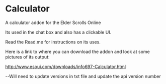 # Calculator
A calculator addon for the Elder Scrolls Online


Its used in the chat box and also has a clickable UI.

Read the Read.me for instructions on its uses.

Here is a link to where you can download the addon and look at some pictures of its output:

http://www.esoui.com/downloads/info697-Calculator.html

--Will need to update versions in txt file and update the api version number
